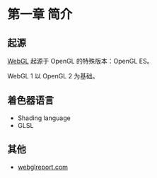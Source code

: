 # 第一章 简介

## 起源

[WebGL](http://khronos.org/webgl/) 起源于 OpenGL 的特殊版本：OpenGL ES。

WebGL 1 以 OpenGL 2 为基础。

## 着色器语言

- Shading language
- GLSL

## 其他

- [webglreport.com](http://webglreport.com)
